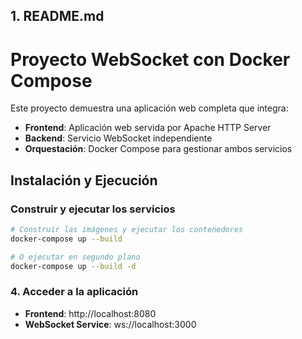 
## 1. README.md
# Proyecto WebSocket con Docker Compose

Este proyecto demuestra una aplicación web completa que integra:
- **Frontend**: Aplicación web servida por Apache HTTP Server
- **Backend**: Servicio WebSocket independiente
- **Orquestación**: Docker Compose para gestionar ambos servicios

## Instalación y Ejecución

### Construir y ejecutar los servicios

```bash
# Construir las imágenes y ejecutar los contenedores
docker-compose up --build

# O ejecutar en segundo plano
docker-compose up --build -d
```

### 4. Acceder a la aplicación

- **Frontend**: http://localhost:8080
- **WebSocket Service**: ws://localhost:3000


